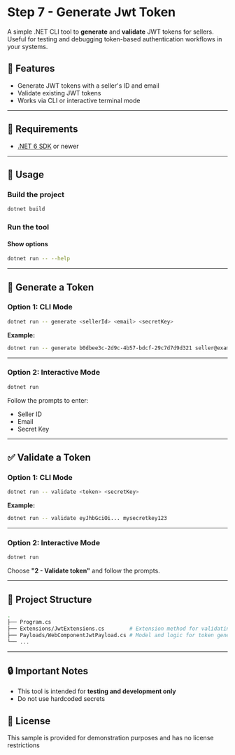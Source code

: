 # Step 7 - Generate Jwt Token

A simple .NET CLI tool to **generate** and **validate** JWT tokens for sellers.  
Useful for testing and debugging token-based authentication workflows in your systems.

## 🔧 Features

- Generate JWT tokens with a seller's ID and email
- Validate existing JWT tokens
- Works via CLI or interactive terminal mode

---

## 🧪 Requirements

- [.NET 6 SDK](https://dotnet.microsoft.com/download/dotnet/6.0) or newer

---

## 🚀 Usage

### Build the project

``` bash
dotnet build
```

### Run the tool

#### Show options

``` bash
dotnet run -- --help
```

---

## 🔐 Generate a Token

### Option 1: CLI Mode

``` bash
dotnet run -- generate <sellerId> <email> <secretKey>
```

**Example:**

``` bash
dotnet run -- generate b0dbee3c-2d9c-4b57-bdcf-29c7d7d9d321 seller@example.com mysecretkey123
```

---

### Option 2: Interactive Mode

``` bash
dotnet run
```

Follow the prompts to enter:

- Seller ID
- Email
- Secret Key

---

## ✅ Validate a Token

### Option 1: CLI Mode

```bash
dotnet run -- validate <token> <secretKey>
```

**Example:**

```bash
dotnet run -- validate eyJhbGciOi... mysecretkey123
```

---

### Option 2: Interactive Mode

``` bash
dotnet run
```

Choose **"2 - Validate token"** and follow the prompts.

---

## 📁 Project Structure

``` bash
.
├── Program.cs
├── Extensions/JwtExtensions.cs        # Extension method for validating JWT
├── Payloads/WebComponentJwtPayload.cs # Model and logic for token generation
└── ...
```

---

## 🔒 Important Notes

- This tool is intended for **testing and development only**
- Do not use hardcoded secrets

## 🧼 License

This sample is provided for demonstration purposes and has no license restrictions
